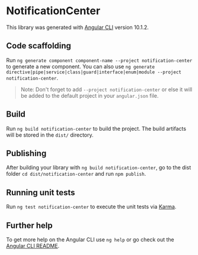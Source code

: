 # NotificationCenter

This library was generated with [Angular CLI](https://github.com/angular/angular-cli) version 10.1.2.

## Code scaffolding

Run `ng generate component component-name --project notification-center` to generate a new component. You can also use `ng generate directive|pipe|service|class|guard|interface|enum|module --project notification-center`.
> Note: Don't forget to add `--project notification-center` or else it will be added to the default project in your `angular.json` file. 

## Build

Run `ng build notification-center` to build the project. The build artifacts will be stored in the `dist/` directory.

## Publishing

After building your library with `ng build notification-center`, go to the dist folder `cd dist/notification-center` and run `npm publish`.

## Running unit tests

Run `ng test notification-center` to execute the unit tests via [Karma](https://karma-runner.github.io).

## Further help

To get more help on the Angular CLI use `ng help` or go check out the [Angular CLI README](https://github.com/angular/angular-cli/blob/master/README.md).
